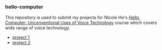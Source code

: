 ### hello-computer
This repository is used to submit my projects for Nicole He's [Hello, Computer: Unconventional Uses of Voice Technology](https://nicolehe.github.io/) course which covers wide range of voice technology.

* [project 1](https://byjoohyunpark.github.io/hello-computer/1/)
* [project 2](https://byjoohyunpark.github.io/hello-computer/2/)
